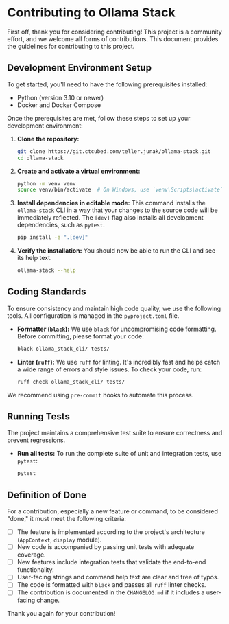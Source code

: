 # Contributing to Ollama Stack

First off, thank you for considering contributing! This project is a community effort, and we welcome all forms of contributions. This document provides the guidelines for contributing to this project.

## Development Environment Setup

To get started, you'll need to have the following prerequisites installed:
- Python (version 3.10 or newer)
- Docker and Docker Compose

Once the prerequisites are met, follow these steps to set up your development environment:

1.  **Clone the repository:**
    ```bash
    git clone https://git.ctcubed.com/teller.junak/ollama-stack.git
    cd ollama-stack
    ```

2.  **Create and activate a virtual environment:**
    ```bash
    python -m venv venv
    source venv/bin/activate  # On Windows, use `venv\Scripts\activate`
    ```

3.  **Install dependencies in editable mode:**
    This command installs the `ollama-stack` CLI in a way that your changes to the source code will be immediately reflected. The `[dev]` flag also installs all development dependencies, such as `pytest`.
    ```bash
    pip install -e ".[dev]"
    ```

4.  **Verify the installation:**
    You should now be able to run the CLI and see its help text.
    ```bash
    ollama-stack --help
    ```

## Coding Standards

To ensure consistency and maintain high code quality, we use the following tools. All configuration is managed in the `pyproject.toml` file.

-   **Formatter (`black`):** We use `black` for uncompromising code formatting. Before committing, please format your code:
    ```bash
    black ollama_stack_cli/ tests/
    ```

-   **Linter (`ruff`):** We use `ruff` for linting. It's incredibly fast and helps catch a wide range of errors and style issues. To check your code, run:
    ```bash
    ruff check ollama_stack_cli/ tests/
    ```

We recommend using `pre-commit` hooks to automate this process.

## Running Tests

The project maintains a comprehensive test suite to ensure correctness and prevent regressions.

-   **Run all tests:**
    To run the complete suite of unit and integration tests, use `pytest`:
    ```bash
    pytest
    ```

## Definition of Done

For a contribution, especially a new feature or command, to be considered "done," it must meet the following criteria:

- [ ] The feature is implemented according to the project's architecture (`AppContext`, `display` module).
- [ ] New code is accompanied by passing unit tests with adequate coverage.
- [ ] New features include integration tests that validate the end-to-end functionality.
- [ ] User-facing strings and command help text are clear and free of typos.
- [ ] The code is formatted with `black` and passes all `ruff` linter checks.
- [ ] The contribution is documented in the `CHANGELOG.md` if it includes a user-facing change.

Thank you again for your contribution! 